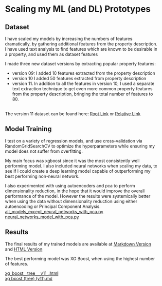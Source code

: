 # Scaling my ML (and DL) Prototypes

## Dataset

I have scaled my models by increasing the numbers of features dramatically, by gathering additional features from the property description. I have used text analysis to find features which are known to be desirable in a property, and used them as dataset features

I made three new dataset versions by extracting popular property features:
* version 09: I added 10 features extracted from the property description
* version 10  I added 50 features extracted from property description
* version 11. In addition to all the features in version 10, I used a separate text extraction technique to get even more common property features from the property description, bringing the total number of features to 80.

<br>The version 11 dataset can be found
here: [Root Link](/data/sample/df_listings_v11_sample.csv)
or [Relative Link](../../data/sample/df_listings_v11_sample.csv)

## Model Training

I test on a variety of regression models, and use cross-validation via RandomGridSearchCV to optimize the
hyperparameters while ensuring my model does not suffer from overfitting.

My main focus was xgboost since it was the most consistently well performing model. I also included neural networks when scaling my data, to see if I could create a deep learning model capable of outperforming my best performing non-neural network. 

I also experimented with using autoencoders and pca to perform dimensionality reduction, in the hope that it would improve the overall performance of the model. However the results were systemically better when using the data without dimensionality reduction using either autoencoding or Principal Component Analysis.
<br>[all_models_except_neural_networks_with_pca.py](..%2F..%2Fprocess%2FE_train_model%2Fpca_and_autoencoding%2Fall_models_except_neural_networks_with_pca.py)
<br>[neural_networks_model_with_pca.py](..%2F..%2Fprocess%2FE_train_model%2Fpca_and_autoencoding%2Fneural_networks_model_with_pca.py)

## Results

The final results of my trained models are available at [Markdown Version](../../process/F_evaluate_model/markdown/Summary.md) and  [HTML Version](../../process/F_evaluate_model/html/Summary.html)

The best performing model was XG Boost, when using the highest number of features.

[xg_boost__tree___v11_.html](..%2F..%2Fprocess%2FF_evaluate_model%2Fhtml%2Fxg_boost__tree___v11_.html)<br>
[xg boost (tree) (v11).md](..%2F..%2Fprocess%2FF_evaluate_model%2Fmarkdown%2Fxg%20boost%20%28tree%29%20%28v11%29.md)<br>